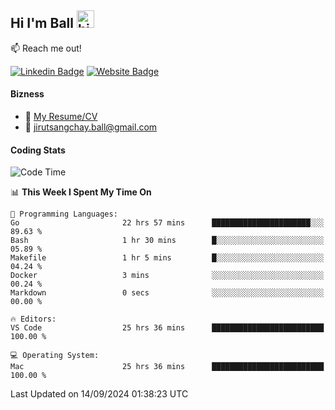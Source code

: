 ## Hi I'm Ball <img src="https://user-images.githubusercontent.com/1303154/88677602-1635ba80-d120-11ea-84d8-d263ba5fc3c0.gif" width="28px" height="28px" alt="hi">
 
:mailbox: Reach me out!

[![Linkedin Badge](https://img.shields.io/badge/-Jirut-0e76a8?style=flat&labelColor=0e76a8&logo=linkedin&logoColor=white)](https://www.linkedin.com/in/jirut-sangchay-338370251)
[![Website Badge](https://img.shields.io/badge/Website-184aa8?logo=website&logoColor=)](https://resume-jirut.web.app)

<!-- TODO: Add last video link -->
#### Bizness
- :paperclip: [My Resume/CV](https://github.com/Jirut01/Jirut01/blob/main/resume_jirut.pdf)
- :email: jirutsangchay.ball@gmail.com

#### Coding Stats


<!--START_SECTION:waka-->
![Code Time](http://img.shields.io/badge/Code%20Time-1%2C528%20hrs%2025%20mins-blue)

📊 **This Week I Spent My Time On** 

```text
💬 Programming Languages: 
Go                       22 hrs 57 mins      ██████████████████████░░░   89.63 % 
Bash                     1 hr 30 mins        █░░░░░░░░░░░░░░░░░░░░░░░░   05.89 % 
Makefile                 1 hr 5 mins         █░░░░░░░░░░░░░░░░░░░░░░░░   04.24 % 
Docker                   3 mins              ░░░░░░░░░░░░░░░░░░░░░░░░░   00.24 % 
Markdown                 0 secs              ░░░░░░░░░░░░░░░░░░░░░░░░░   00.00 % 

🔥 Editors: 
VS Code                  25 hrs 36 mins      █████████████████████████   100.00 % 

💻 Operating System: 
Mac                      25 hrs 36 mins      █████████████████████████   100.00 % 
```


 Last Updated on 14/09/2024 01:38:23 UTC
<!--END_SECTION:waka-->

